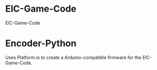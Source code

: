 # EIC-Game-Code

EIC-Game-Code

# Encoder-Python

Uses Platform.io to create a Arduino-compatible firmware for the EIC-Game-Code.

